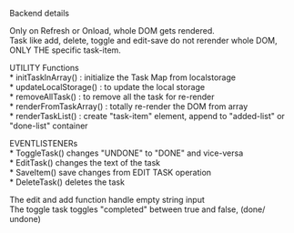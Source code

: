 Backend details

Only on Refresh or Onload, whole DOM gets rendered. <br />
Task like add, delete, toggle and edit-save do not rerender whole DOM, ONLY THE specific task-item.  <br />

UTILITY Functions  <br />
    * initTaskInArray() : initialize the Task Map from localstorage  <br />
    * updateLocalStorage() : to update the local storage  <br />
    * removeAllTask() : to remove all the task for re-render  <br />
    * renderFromTaskArray() : totally re-render the DOM from array  <br />
    * renderTaskList() : create "task-item" element, append to "added-list" or "done-list" container  <br />


EVENTLISTENERs <br />
    * ToggleTask() changes "UNDONE" to "DONE" and vice-versa <br />
    * EditTask() changes the text of the task <br />
    * SaveItem() save changes from EDIT TASK operation <br />
    * DeleteTask() deletes the task <br />

The edit and add function handle empty string input <br />
The toggle task toggles "completed" between true and false, (done/ undone) <br />
